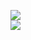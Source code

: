 ![](https://badge42.vercel.app/api/v2/clgw8ua3p008308l583tsmx3s/stats?cursusId=21&coalitionId=316)<br />
![](https://github.com/nargin/nargin/blob/main/big-snoopa.gif)

<!--
**nargin/nargin** is a ✨ _special_ ✨ repository because its `README.md` (this file) appears on your GitHub profile.

Here are some ideas to get you started:

- 🔭 I’m currently working on ...
- 🌱 I’m currently learning ...
- 👯 I’m looking to collaborate on ...
- 🤔 I’m looking for help with ...
- 💬 Ask me about ...
- 📫 How to reach me: ...
- 😄 Pronouns: ...
- ⚡ Fun fact: ...
-->
